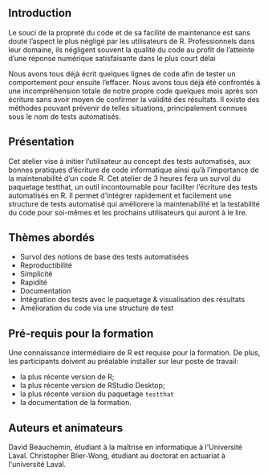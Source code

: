 ## Introduction
Le souci de la propreté du code et de sa facilité de maintenance est sans doute l’aspect le plus négligé par les utilisateurs de R. Professionnels dans leur domaine, ils négligent souvent la qualité du code au profit de l’atteinte d’une réponse numérique satisfaisante dans le plus court délai

Nous avons tous déjà écrit quelques lignes de code afin de tester un comportement pour ensuite l’effacer. Nous avons tous déjà été confrontés à une incompréhension totale de notre propre code quelques mois après son écriture sans avoir moyen de confirmer la validité des résultats. Il existe des méthodes pouvant prévenir de telles situations, principalement connues sous le nom de tests automatisés.

## Présentation
Cet atelier vise à initier l’utilisateur au concept des tests automatisés, aux bonnes pratiques d’écriture de code informatique ainsi qu’à l’importance de la maintenabilité d’un code R. Cet atelier de 3 heures fera un survol du paquetage testthat, un outil incontournable pour faciliter l’écriture des tests automatisés en R. Il permet d’intégrer rapidement et facilement une structure de tests automatisé qui améliorere la maintenabilité et la testabilité du code pour soi-mêmes et les prochains utilisateurs qui auront à le lire.

## Thèmes abordés
 - Survol des notions de base des tests automatisées
  - Reproductibilité
  - Simplicité
  - Rapidité
  - Documentation
 - Intégration des tests avec le paquetage & visualisation des résultats
 - Amélioration du code via une structure de test

## Pré-requis pour la formation
Une connaissance intermédiaire de R est requise pour la formation. De plus, les participants doivent au préalable installer sur leur poste de travail:

 - la plus récente version de R;
 - la plus récente version de RStudio Desktop;
 - la plus récente version du paquetage `testthat`
 - la documentation de la formation.
 
## Auteurs et animateurs
David Beauchemin, étudiant à la maîtrise en informatique à l'Université Laval.
Christopher Blier-Wong, étudiant au doctorat en actuariat à l'université Laval.
